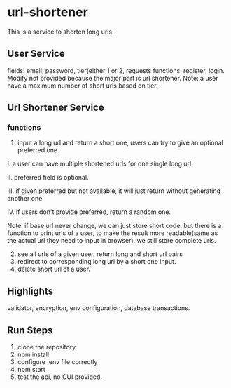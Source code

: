 # url-shortener
This is a service to shorten long urls.

## User Service
fields: email, password, tier(either 1 or 2, requests
functions: register, login. Modify not provided because the major part is url shortener.
Note: a user have a maximum number of short urls based on tier.
## Url Shortener Service
### functions
1. input a long url and return a short one, users can try to give an optional preferred one.

I. a user can have multiple shortened urls for one single long url.

II. preferred field is optional.

III. if given preferred but not available, it will just return without generating another one.

IV. if users don't provide preferred, return a random one.

Note: if base url never change, we can just store short code, but there is a function to print urls of a user, to make the result more readable(same as the actual url they need to input in browser), we still store complete urls.

2. see all urls of a given user.
return long and short url pairs
3. redirect to corresponding long url by a short one input.
4. delete short url of a user.

## Highlights
validator, encryption, env configuration, database transactions.

## Run Steps
1. clone the repository
2. npm install
3. configure .env file correctly
4. npm start
5. test the api, no GUI provided.

